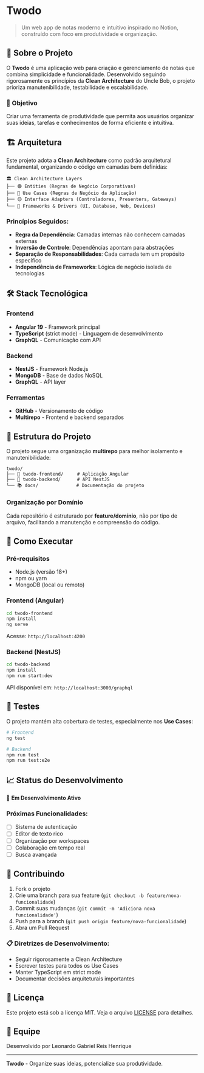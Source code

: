 # Twodo

> Um web app de notas moderno e intuitivo inspirado no Notion, construído com foco em produtividade e organização.

## 📖 Sobre o Projeto

O **Twodo** é uma aplicação web para criação e gerenciamento de notas que combina simplicidade e funcionalidade. Desenvolvido seguindo rigorosamente os princípios da **Clean Architecture** do Uncle Bob, o projeto prioriza manutenibilidade, testabilidade e escalabilidade.

### 🎯 Objetivo
Criar uma ferramenta de produtividade que permita aos usuários organizar suas ideias, tarefas e conhecimentos de forma eficiente e intuitiva.

## 🏗️ Arquitetura

Este projeto adota a **Clean Architecture** como padrão arquitetural fundamental, organizando o código em camadas bem definidas:

```
🏛️ Clean Architecture Layers
├── 🟢 Entities (Regras de Negócio Corporativas)
├── 🔵 Use Cases (Regras de Negócio da Aplicação)  
├── 🟡 Interface Adapters (Controladores, Presenters, Gateways)
└── 🔴 Frameworks & Drivers (UI, Database, Web, Devices)
```

### Princípios Seguidos:
- **Regra da Dependência**: Camadas internas não conhecem camadas externas
- **Inversão de Controle**: Dependências apontam para abstrações
- **Separação de Responsabilidades**: Cada camada tem um propósito específico
- **Independência de Frameworks**: Lógica de negócio isolada de tecnologias

## 🛠️ Stack Tecnológica

### Frontend
- **Angular 19** - Framework principal
- **TypeScript** (strict mode) - Linguagem de desenvolvimento
- **GraphQL** - Comunicação com API

### Backend  
- **NestJS** - Framework Node.js
- **MongoDB** - Base de dados NoSQL
- **GraphQL** - API layer

### Ferramentas
- **GitHub** - Versionamento de código
- **Multirepo** - Frontend e backend separados

## 📁 Estrutura do Projeto

O projeto segue uma organização **multirepo** para melhor isolamento e manutenibilidade:

```
twodo/
├── 📱 twodo-frontend/     # Aplicação Angular
├── 🔧 twodo-backend/      # API NestJS
└── 📚 docs/              # Documentação do projeto
```

### Organização por Domínio
Cada repositório é estruturado por **feature/domínio**, não por tipo de arquivo, facilitando a manutenção e compreensão do código.

## 🚀 Como Executar

### Pré-requisitos
- Node.js (versão 18+)
- npm ou yarn
- MongoDB (local ou remoto)

### Frontend (Angular)
```bash
cd twodo-frontend
npm install
ng serve
```
Acesse: `http://localhost:4200`

### Backend (NestJS)
```bash
cd twodo-backend
npm install
npm run start:dev
```
API disponível em: `http://localhost:3000/graphql`

## 🧪 Testes

O projeto mantém alta cobertura de testes, especialmente nos **Use Cases**:

```bash
# Frontend
ng test

# Backend
npm run test
npm run test:e2e
```

## 📈 Status do Desenvolvimento

🔄 **Em Desenvolvimento Ativo**

### Próximas Funcionalidades:
- [ ] Sistema de autenticação
- [ ] Editor de texto rico
- [ ] Organização por workspaces
- [ ] Colaboração em tempo real
- [ ] Busca avançada

## 🤝 Contribuindo

1. Fork o projeto
2. Crie uma branch para sua feature (`git checkout -b feature/nova-funcionalidade`)
3. Commit suas mudanças (`git commit -m 'Adiciona nova funcionalidade'`)
4. Push para a branch (`git push origin feature/nova-funcionalidade`)
5. Abra um Pull Request

### 📋 Diretrizes de Desenvolvimento:
- Seguir rigorosamente a Clean Architecture
- Escrever testes para todos os Use Cases
- Manter TypeScript em strict mode
- Documentar decisões arquiteturais importantes

## 📄 Licença

Este projeto está sob a licença MIT. Veja o arquivo [LICENSE](LICENSE) para detalhes.

## 👥 Equipe

Desenvolvido por Leonardo Gabriel Reis Henrique

---

**Twodo** - Organize suas ideias, potencialize sua produtividade.